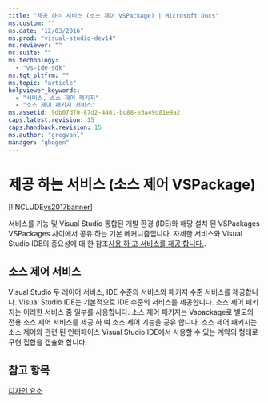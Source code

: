 ```yaml
---
title: "제공 하는 서비스 (소스 제어 VSPackage) | Microsoft Docs"
ms.custom: ""
ms.date: "12/03/2016"
ms.prod: "visual-studio-dev14"
ms.reviewer: ""
ms.suite: ""
ms.technology: 
  - "vs-ide-sdk"
ms.tgt_pltfrm: ""
ms.topic: "article"
helpviewer_keywords: 
  - "서비스, 소스 제어 패키지"
  - "소스 제어 패키지 서비스"
ms.assetid: 9db07d70-87d2-4401-bc88-e3a49d81e9a2
caps.latest.revision: 15
caps.handback.revision: 15
ms.author: "gregvanl"
manager: "ghogen"
---
```

# 제공 하는 서비스 (소스 제어 VSPackage)
[!INCLUDE[vs2017banner](../../code-quality/includes/vs2017banner.md)]

서비스를 기능 및 Visual Studio 통합된 개발 환경 \(IDE\)와 해당 설치 된 VSPackages VSPackages 사이에서 공유 하는 기본 메커니즘입니다.  자세한 서비스와 Visual Studio IDE의 중요성에 대 한 참조[사용 하 고 서비스를 제공 합니다.](../../extensibility/using-and-providing-services.md).  
  
## 소스 제어 서비스  
 Visual Studio 두 레이어 서비스, IDE 수준의 서비스와 패키지 수준 서비스를 제공합니다.  Visual Studio IDE는 기본적으로 IDE 수준의 서비스를 제공합니다.  소스 제어 패키지는 이러한 서비스 중 일부를 사용합니다.  소스 제어 패키지는 Vspackage로 별도의 전용 소스 제어 서비스를 제공 하 여 소스 제어 기능을 공유 합니다.  소스 제어 패키지는 소스 제어와 관련 된 인터페이스 Visual Studio IDE에서 사용할 수 있는 계약의 형태로 구현 집합을 캡슐화 합니다.  
  
## 참고 항목  
 [디자인 요소](../../extensibility/internals/source-control-vspackage-design-elements.md)